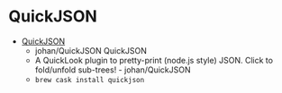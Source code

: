# QuickJSON
- [QuickJSON](https://github.com/johan/QuickJSON)
  -  johan/QuickJSON QuickJSON
  - A QuickLook plugin to pretty-print (node.js style) JSON. Click to fold/unfold sub-trees! - johan/QuickJSON
  - `brew cask install quickjson`
